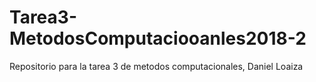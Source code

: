 # Tarea3-MetodosComputaciooanles2018-2
Repositorio para la tarea 3 de metodos computacionales, Daniel Loaiza
